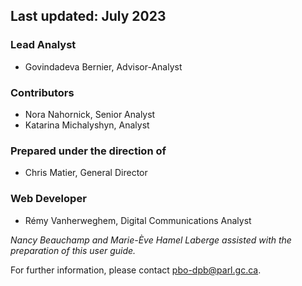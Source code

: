 ## Last updated: July 2023

### Lead Analyst
- Govindadeva Bernier, Advisor-Analyst

### Contributors
- Nora Nahornick, Senior Analyst
- Katarina Michalyshyn, Analyst

### Prepared under the direction of
- Chris Matier, General Director

### Web Developer
- Rémy Vanherweghem, Digital Communications Analyst

*Nancy Beauchamp and Marie-Ève Hamel Laberge assisted with the preparation of this user guide.*

For further information, please contact [pbo-dpb@parl.gc.ca](mailto:pbo-dpb@parl.gc.ca).
